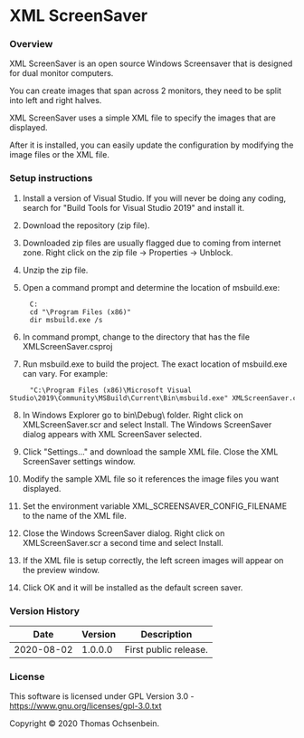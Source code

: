 # XML ScreenSaver


### Overview

XML ScreenSaver is an open source Windows Screensaver that is designed for dual monitor computers.

You can create images that span across 2 monitors, they need to be split into left and right halves.

XML ScreenSaver uses a simple XML file to specify the images that are displayed.

After it is installed, you can easily update the configuration by modifying the image files or the XML file.


### Setup instructions

1.  Install a version of Visual Studio.
    If you will never be doing any coding, search for "Build Tools for Visual Studio 2019" and install it.
   
2.  Download the repository (zip file).

3.  Downloaded zip files are usually flagged due to coming from internet zone.
    Right click on the zip file -> Properties -> Unblock.

4.  Unzip the zip file.
    
5.  Open a command prompt and determine the location of msbuild.exe:

~~~~
     C:
     cd "\Program Files (x86)"
     dir msbuild.exe /s
~~~~

6.  In command prompt, change to the directory that has the file XMLScreenSaver.csproj

7.  Run msbuild.exe to build the project. The exact location of msbuild.exe can vary. For example:

~~~~
     "C:\Program Files (x86)\Microsoft Visual Studio\2019\Community\MSBuild\Current\Bin\msbuild.exe" XMLScreenSaver.csproj
~~~~

8.  In Windows Explorer go to bin\Debug\ folder. Right click on XMLScreenSaver.scr and select Install.
    The Windows ScreenSaver dialog appears with XML ScreenSaver selected.

10. Click "Settings..." and download the sample XML file. Close the XML ScreenSaver settings window.

11. Modify the sample XML file so it references the image files you want displayed.

12. Set the environment variable XML_SCREENSAVER_CONFIG_FILENAME to the name of the XML file.

13. Close the Windows ScreenSaver dialog. Right click on XMLScreenSaver.scr a second time and select Install.

14. If the XML file is setup correctly, the left screen images will appear on the preview window.

15. Click OK and it will be installed as the default screen saver.


### Version History

| Date       | Version   | Description                                          |
|------------|-----------|------------------------------------------------------|
| 2020-08-02 | 1.0.0.0   | First public release.                                |


### License

This software is licensed under GPL Version 3.0 - https://www.gnu.org/licenses/gpl-3.0.txt

Copyright © 2020 Thomas Ochsenbein.

